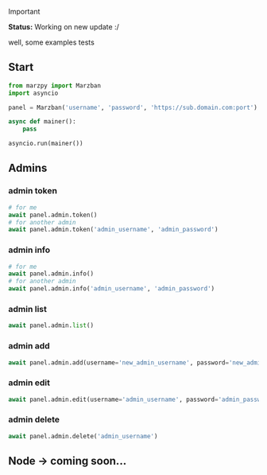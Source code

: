 >[!IMPORTANT]
>**Status:** Working on new update :/

well, some examples tests

## Start

```python
from marzpy import Marzban
import asyncio

panel = Marzban('username', 'password', 'https://sub.domain.com:port')

async def mainer():
    pass

asyncio.run(mainer())
```

## Admins

### admin token
```python
# for me
await panel.admin.token()
# for another admin
await panel.admin.token('admin_username', 'admin_password')
```
### admin info
```python
# for me
await panel.admin.info()
# for another admin
await panel.admin.info('admin_username', 'admin_password')
```
### admin list
```python
await panel.admin.list()
```
### admin add
```python
await panel.admin.add(username='new_admin_username', password='new_admin_password', is_sudo=True)
```
### admin edit
```python
await panel.admin.edit(username='admin_username', password='admin_password', is_sudo=False)
```
### admin delete
```python
await panel.admin.delete('admin_username')
```

## Node -> coming soon...
